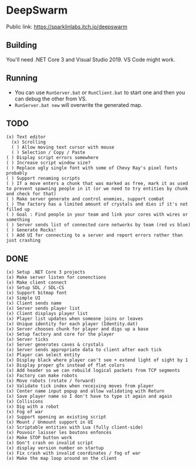 # DeepSwarm

Public link: https://sparklinlabs.itch.io/deepswarm

## Building

You'll need .NET Core 3 and Visual Studio 2019. VS Code might work.

## Running

 * You can use `RunServer.bat` or `RunClient.bat` to start one and then you can debug the other from VS.
 * `RunServer.bat new` will overwrite the generated map.

## TODO

    (x) Text editor
      (x) Scrolling
      ( ) Allow moving text cursor with mouse
      ( ) Selection / Copy / Paste
    ( ) Display script errors somewhere
    ( ) Increase script window size?
    ( ) Replace ugly single font with some of Chevy Ray's pixel fonts probably
    ( ) Support renaming scripts
    ( ) If a move enters a chunk that was marked as free, mark it as used to prevent spawning people in it (or we need to try entities by chunk and check for that)
    ( ) Make server generate and control enemies, support combat
    ( ) The factory has a limited amount of crystals and dies if it's not filled up
    ( ) Goal : Find people in your team and link your cores with wires or something
    ( ) Server sends list of connected core networks by team (red vs blue)
    ( ) Generate Rocks!
    ( ) Add UI for connecting to a server and report errors rather than just crashing

## DONE

    (x) Setup .NET Core 3 projects
    (x) Make server listen for conenctions
    (x) Make client connect
    (x) Setup SDL / SDL-CS 
    (x) Support bitmap font
    (x) Simple UI
    (x) Client sends name
    (x) Server sends player list
    (x) Client displays player list
    (x) Player list updates when someone joins or leaves
    (x) Unique identity for each player (Identity.dat)
    (x) Server chooses chunk for player and digs up a base
    (x) Setup factory and core for the player
    (x) Server ticks
    (x) Server generates caves & crystals
    (x) Server sends appropriate data to client after each tick
    (x) Player can select entity
    (x) Display black where player can't see + extend light of sight by 1
    (x) Display proper gfx instead of flat colors
    (x) Add header so we can rebuild logical packets from TCP segments
    (x) Factory can make robots
    (x) Move robots (rotate / forward)
    (x) Validate tick index when receiving moves from player
    (x) Center name input popup and allow validating with Return
    (x) Save player name so I don't have to type it again and again
    (x) Collisions
    (x) Dig with a robot
    (x) Fog of war
    (x) Support opening an existing script
    (x) Mount / Unmount support in UI
    (x) Scriptable entities with Lua (fully client-side)
    (x) Pouvoir laisser les boutons enfoncés
    (x) Make STOP button work
    (x) Don't crash on invalid script
    (x) display version number on startup
    (x) Fix crash with invalid coordinates / fog of war
    (x) Make the map loop around on the client

